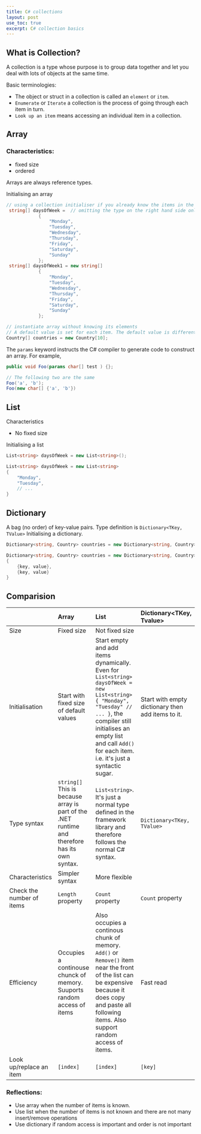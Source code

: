 ```yaml
---
title: C# collections
layout: post
use_toc: true
excerpt: C# collection basics
---
```


## What is Collection? 
A collection is a type whose purpose is to group data together and let you deal with lots of objects at the same time. 

Basic terminologies:
- The object or struct in a collection is called an `element` or `item`.
- `Enumerate` or `Iterate` a collection is the process of going through each item in turn. 
- `Look up an item` means accessing an individual item in a collection.

## Array 
### Characteristics:
- fixed size
- ordered

Arrays are always reference types. 

Initialising an array
```csharp
// using a collection initialiser if you already know the items in the array
 string[] daysOfWeek =  // omitting the type on the right hand side only works with arrays. For all other collection types, the type definition is required, see below. 
            {
                "Monday",
                "Tuesday",
                "Wednesday",
                "Thursday",
                "Friday",
                "Saturday",
                "Sunday"
            };
 string[] daysOfWeek1 = new string[] 
            {
                "Monday",
                "Tuesday",
                "Wednesday",
                "Thursday",
                "Friday",
                "Saturday",
                "Sunday"
            };

// instantiate array without knowing its elements
// A default value is set for each item. The default value is different depending on the type of that element e.g. `null` for reference type, `0` for int type etc. 
Country[] countries = new Country[10];
```

The `params` keyword instructs the C# compiler to generate code to construct an array. For example, 
```csharp
public void Foo(params char[] test ) {};

// The following two are the same
Foo('a', 'b');
Foo(new char[] {'a', 'b'})
```
## List 
Characteristics
- No fixed size

Initialising a list
```csharp
List<string> daysOfWeek = new List<string>();

List<string> daysOfWeek = new List<string> 
{
    "Monday", 
    "Tuesday", 
    // ...
}
```

## Dictionary
A bag (no order) of key-value pairs. Type definition is `Dictionary<TKey, TValue>`
Initialising a dictionary.
```csharp
Dictionary<string, Country> countries = new Dictionary<string, Country>();

Dictionary<string, Country> countries = new Dictionary<string, Country>
{
    {key, value},
    {key, value}
}
```


## Comparision

|         | Array | List<T> | Dictionary<TKey, Tvalue>  | 
|:-------------|:------------------|:------| :------|
| Size           | Fixed size | Not fixed size  | 
| Initialisation | Start with fixed size of default values   | Start empty and add items dynamically. Even for `List<string> daysOfWeek = new List<string> { "Monday", "Tuesday" // ... }`, the compiler still initialises an empty list and call `Add()` for each item. i.e. it's just a syntactic sugar.  | Start with empty dictionary then add items to it. 
| Type syntax           | `string[]` This is because array is part of the .NET runtime and therefore has its own syntax.        | `List<string>`. It's just a normal type defined in the framework library and therefore follows the normal C# syntax.  | `Dictionary<TKey, TValue>` 
| Characteristics           | Simpler syntax | More flexible  |
| Check the number of items           | `Length` property | `Count` property  | `Count` property
| Efficiency           | Occupies a continouse chunck of memory. Suuports random access of items | Also occupies a continous chunk of memory. `Add()` or `Remove()` item near the front of the list can be expensive because it does copy and paste all following items. Also support random access of items. | Fast read
| Look up/replace an item           | `[index]` | `[index]` | `[key]`

### Reflections: 
- Use array when the number of items is known. 
- Use list when the number of items is not known and there are not many insert/remove operations
- Use dictionary if random access is important and order is not important